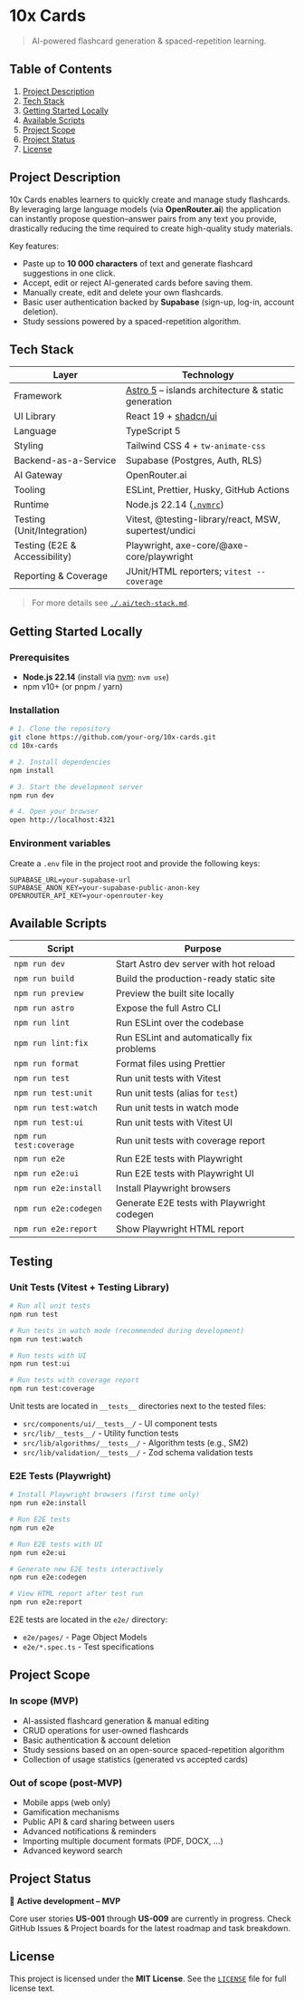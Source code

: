# 10x Cards

> AI-powered flashcard generation & spaced-repetition learning.

## Table of Contents

1. [Project Description](#project-description)
2. [Tech Stack](#tech-stack)
3. [Getting Started Locally](#getting-started-locally)
4. [Available Scripts](#available-scripts)
5. [Project Scope](#project-scope)
6. [Project Status](#project-status)
7. [License](#license)

## Project Description

10x Cards enables learners to quickly create and manage study flashcards. By leveraging large language models (via **OpenRouter.ai**) the application can instantly propose question–answer pairs from any text you provide, drastically reducing the time required to create high-quality study materials.

Key features:

- Paste up to **10 000 characters** of text and generate flashcard suggestions in one click.
- Accept, edit or reject AI-generated cards before saving them.
- Manually create, edit and delete your own flashcards.
- Basic user authentication backed by **Supabase** (sign-up, log-in, account deletion).
- Study sessions powered by a spaced-repetition algorithm.

## Tech Stack

| Layer | Technology |
|-------|------------|
| Framework | [Astro 5](https://astro.build/) – islands architecture & static generation |
| UI Library | React 19 + [shadcn/ui](https://ui.shadcn.com/) |
| Language | TypeScript 5 |
| Styling | Tailwind CSS 4 + `tw-animate-css` |
| Backend-as-a-Service | Supabase (Postgres, Auth, RLS) |
| AI Gateway | OpenRouter.ai |
| Tooling | ESLint, Prettier, Husky, GitHub Actions |
| Runtime | Node.js 22.14 ([`.nvmrc`](./.nvmrc)) |
| Testing (Unit/Integration) | Vitest, @testing-library/react, MSW, supertest/undici |
| Testing (E2E & Accessibility) | Playwright, axe-core/@axe-core/playwright |
| Reporting & Coverage | JUnit/HTML reporters; `vitest --coverage` |

> For more details see [`./.ai/tech-stack.md`](./.ai/tech-stack.md).

## Getting Started Locally

### Prerequisites

- **Node.js 22.14** (install via [nvm](https://github.com/nvm-sh/nvm): `nvm use`)
- npm v10+ (or pnpm / yarn)

### Installation

```bash
# 1. Clone the repository
git clone https://github.com/your-org/10x-cards.git
cd 10x-cards

# 2. Install dependencies
npm install

# 3. Start the development server
npm run dev

# 4. Open your browser
open http://localhost:4321
```

### Environment variables

Create a `.env` file in the project root and provide the following keys:

```
SUPABASE_URL=your-supabase-url
SUPABASE_ANON_KEY=your-supabase-public-anon-key
OPENROUTER_API_KEY=your-openrouter-key
```

## Available Scripts

| Script | Purpose |
|--------|---------|
| `npm run dev` | Start Astro dev server with hot reload |
| `npm run build` | Build the production-ready static site |
| `npm run preview` | Preview the built site locally |
| `npm run astro` | Expose the full Astro CLI |
| `npm run lint` | Run ESLint over the codebase |
| `npm run lint:fix` | Run ESLint and automatically fix problems |
| `npm run format` | Format files using Prettier |
| `npm run test` | Run unit tests with Vitest |
| `npm run test:unit` | Run unit tests (alias for `test`) |
| `npm run test:watch` | Run unit tests in watch mode |
| `npm run test:ui` | Run unit tests with Vitest UI |
| `npm run test:coverage` | Run unit tests with coverage report |
| `npm run e2e` | Run E2E tests with Playwright |
| `npm run e2e:ui` | Run E2E tests with Playwright UI |
| `npm run e2e:install` | Install Playwright browsers |
| `npm run e2e:codegen` | Generate E2E tests with Playwright codegen |
| `npm run e2e:report` | Show Playwright HTML report |

## Testing

### Unit Tests (Vitest + Testing Library)

```bash
# Run all unit tests
npm run test

# Run tests in watch mode (recommended during development)
npm run test:watch

# Run tests with UI
npm run test:ui

# Run tests with coverage report
npm run test:coverage
```

Unit tests are located in `__tests__` directories next to the tested files:
- `src/components/ui/__tests__/` - UI component tests
- `src/lib/__tests__/` - Utility function tests
- `src/lib/algorithms/__tests__/` - Algorithm tests (e.g., SM2)
- `src/lib/validation/__tests__/` - Zod schema validation tests

### E2E Tests (Playwright)

```bash
# Install Playwright browsers (first time only)
npm run e2e:install

# Run E2E tests
npm run e2e

# Run E2E tests with UI
npm run e2e:ui

# Generate new E2E tests interactively
npm run e2e:codegen

# View HTML report after test run
npm run e2e:report
```

E2E tests are located in the `e2e/` directory:
- `e2e/pages/` - Page Object Models
- `e2e/*.spec.ts` - Test specifications

## Project Scope

### In scope (MVP)

- AI-assisted flashcard generation & manual editing
- CRUD operations for user-owned flashcards
- Basic authentication & account deletion
- Study sessions based on an open-source spaced-repetition algorithm
- Collection of usage statistics (generated vs accepted cards)

### Out of scope (post-MVP)

- Mobile apps (web only)
- Gamification mechanisms
- Public API & card sharing between users
- Advanced notifications & reminders
- Importing multiple document formats (PDF, DOCX, …)
- Advanced keyword search

## Project Status

🚧 **Active development – MVP**

Core user stories **US-001** through **US-009** are currently in progress. Check GitHub Issues & Project boards for the latest roadmap and task breakdown.

## License

This project is licensed under the **MIT License**. See the [`LICENSE`](./LICENSE) file for full license text.

